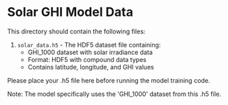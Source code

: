 # Solar GHI Model Data

This directory should contain the following files:

1. `solar_data.h5` - The HDF5 dataset file containing:
   - GHI_1000 dataset with solar irradiance data
   - Format: HDF5 with compound data types
   - Contains latitude, longitude, and GHI values

Please place your .h5 file here before running the model training code.

Note: The model specifically uses the 'GHI_1000' dataset from this .h5 file. 